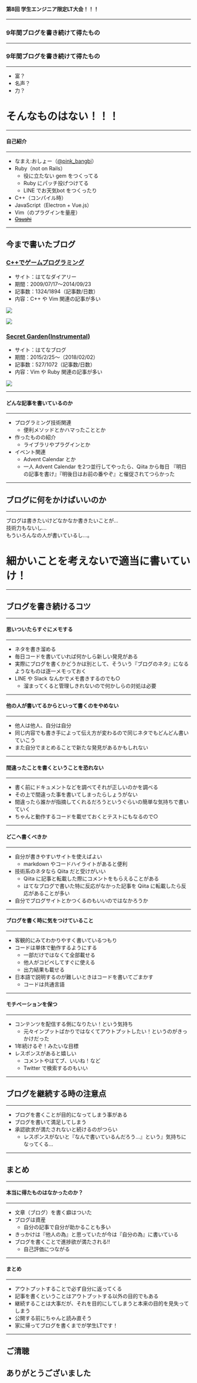 #### 第8回 学生エンジニア限定LT大会！！！
- - -
### 9年間ブログを書き続けて得たもの

---

### 9年間ブログを書き続けて得たもの
- - -

* 富？   <!-- .element: class="fragment" -->
* 名声？   <!-- .element: class="fragment" -->
* 力？   <!-- .element: class="fragment" -->

# そんなものはない！！！   <!-- .element: class="fragment" -->

---

#### 自己紹介
- - -

* なまえ:おしょー（[@pink_bangbi](https://twitter.com/pink_bangbi)）
* Ruby（not on Rails）
  * 役に立たない gem をつくってる
  * Ruby にパッチ投げつけてる
  * LINE でお天気bot をつくったり
* C++（コンパイル時）
* JavaScript（Electron + Vue.js）
* Vim（のプラグインを量産）
* <del>[Osushi](https://osushi.love/pink_bangbi)</del>   <!-- .element: class="fragment" -->

---

## 今まで書いたブログ

>>>

### [C++でゲームプログラミング](http://d.hatena.ne.jp/osyo-manga/)

* サイト：はてなダイアリー
* 期間：2009/07/17〜2014/09/23
* 記事数：1324/1894（記事数/日数）
* 内容：C++ や Vim 関連の記事が多い

![](https://cdn-ak.f.st-hatena.com/images/fotolife/o/osyo-manga/20140102/20140102222418.png)

>>>

![](https://i.gyazo.com/863b86e32acedf1d81b1d3c2f28f5e8f.png)

>>>

### [Secret Garden(Instrumental)](http://secret-garden.hatenablog.com/)

* サイト：はてなブログ
* 期間：2015/2/25〜（2018/02/02）
* 記事数：527/1072（記事数/日数）
* 内容：Vim や Ruby 関連の記事が多い

![](https://i.gyazo.com/896645cf8bf9d0d8fb6bed116c2b8f33.png)

---

#### どんな記事を書いているのか
- - -

* プログラミング技術関連  <!-- .element: class="fragment" -->
  * 便利メソッドとかハマったこととか
* 作ったものの紹介  <!-- .element: class="fragment" -->
  * ライブラリやプラグインとか
* イベント関連     <!-- .element: class="fragment" -->
  * Advent Calendar とか
  * 一人 Advent Calendar を2つ並行してやったら、Qiita から毎日 『明日の記事を書け』『明後日はお前の番やぞ』と催促されてつらかった  <!-- .element: class="fragment" -->

---

## ブログに何をかけばいいのか
- - -

ブログは書きたいけどなかなか書きたいことが…  
技術力もないし…  
もういろんなの人が書いているし…。   <!-- .element: class="fragment" -->

# 細かいことを考えないで適当に書いていけ！    <!-- .element: class="fragment" -->

---

## ブログを書き続けるコツ

---

#### 思いついたらすぐにメモする
- - -

* ネタを書き溜める            <!-- .element: class="fragment" -->
* 毎日コードを書いていれば何かしら新しい発見がある          <!-- .element: class="fragment" -->
* 実際にブログを書くかどうかは別として、そういう『ブログのネタ』になるようなものは逐一メモっておく    <!-- .element: class="fragment" -->
* LINE や Slack なんかでメモ書きするのでも○    <!-- .element: class="fragment" -->
  * 溜まってくると管理しきれないので何かしらの対処は必要

---

#### 他の人が書いてるからといって書くのをやめない
- - -

* 他人は他人、自分は自分            <!-- .element: class="fragment" -->
* 同じ内容でも書き手によって伝え方が変わるので同じネタでもどんどん書いていこう            <!-- .element: class="fragment" -->
* また自分でまとめることで新たな発見があるかもしれない            <!-- .element: class="fragment" -->

---

#### 間違ったことを書くということを恐れない
- - -

* 書く前にドキュメントなどを調べてそれが正しいのかを調べる            <!-- .element: class="fragment" -->
* その上で間違った事を書いてしまったらしょうがない            <!-- .element: class="fragment" -->
* 間違ったら誰かが指摘してくれるだろうというぐらいの簡単な気持ちで書いていく            <!-- .element: class="fragment" -->
* ちゃんと動作するコードを載せておくとテストにもなるので○            <!-- .element: class="fragment" -->

---

#### どこへ書くべきか
- - -

* 自分が書きやすいサイトを使えばよい            <!-- .element: class="fragment" -->
  * markdown やコードハイライトがあると便利
* 技術系のネタなら Qiita だと受けがいい            <!-- .element: class="fragment" -->
  * Qiita に記事と転載した際にコメントをもらえることがある
  * はてなブログで書いた特に反応がなかった記事を Qiita に転載したら反応があることが多い
* 自分でブログサイトとかつくるのもいいのではなかろうか            <!-- .element: class="fragment" -->

---

#### ブログを書く時に気をつけていること
- - -

* 客観的にみてわかりやすく書いているつもり            <!-- .element: class="fragment" -->
* コードは単体で動作するようにする            <!-- .element: class="fragment" -->
  * 一部だけではなくて全部載せる
  * 他人がコピペしてすぐに使える
  * 出力結果も載せる
* 日本語で説明するのが難しいときはコードを書いてごまかす            <!-- .element: class="fragment" -->
  * コードは共通言語

---

#### モチベーションを保つ
- - -

* コンテンツを配信する側になりたい！という気持ち            <!-- .element: class="fragment" -->
  * 元々インプットばかりではなくてアウトプットしたい！というのがきっかけだった
* 1年続けるぞ！みたいな目標            <!-- .element: class="fragment" -->
* レスポンスがあると嬉しい            <!-- .element: class="fragment" -->
  * コメントやはてブ、いいね！など
  * Twitter で検索するのもいい

---

## ブログを継続する時の注意点
- - -

* ブログを書くことが目的になってしまう事がある           <!-- .element: class="fragment" -->
* ブログを書いて満足してしまう           <!-- .element: class="fragment" -->
* 承認欲求が満たされないと続けるのがつらい           <!-- .element: class="fragment" -->
  * レスポンスがないと『なんで書いているんだろう…』という』気持ちになってくる…

---

## まとめ

---

#### 本当に得たものはなかったのか？
- - -

* 文章（ブログ）を書く癖はついた           <!-- .element: class="fragment" -->
* ブログは資産           <!-- .element: class="fragment" -->
  * 自分の記事で自分が助かることも多い
* きっかけは『他人の為』と思っていたが今は『自分の為』に書いている           <!-- .element: class="fragment" -->
* ブログを書くことで進捗欲が満たされる!!           <!-- .element: class="fragment" -->
  * 自己評価につながる

---

#### まとめ
- - -

* アウトプットすることで必ず自分に返ってくる           <!-- .element: class="fragment" -->
* 記事を書くということはアウトプットする以外の目的でもある           <!-- .element: class="fragment" -->
* 継続することは大事だが、それを目的にしてしまうと本来の目的を見失ってしまう          <!-- .element: class="fragment" -->
* 公開する前にちゃんと読み直そう        <!-- .element: class="fragment" -->
* 家に帰ってブログを書くまでが学生LTです！        <!-- .element: class="fragment" -->


---

## ご清聴
## ありがとうございました
